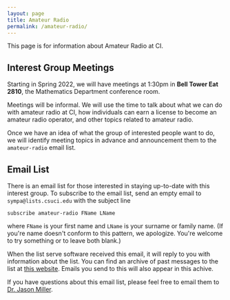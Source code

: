```yaml
---
layout: page
title: Amateur Radio
permalink: /amateur-radio/
---
```


This page is for information about Amateur Radio at CI.

## Interest Group Meetings

Starting in Spring 2022, we will have meetings at 1:30pm in **Bell Tower Eat 2810**, the Mathematics Department conference room.

Meetings will be informal.  We will use the time to talk about what we can do with amateur radio at CI, how individuals can earn a license to become an amateur radio operator, and other topics related to amateur radio.

Once we have an idea of what the group of interested people want to do, we will identify meeting topics in advance and announcement them to the `amateur-radio` email list.

## Email List

There is an email list for those interested in staying up-to-date with this interest group.  To subscribe to the email list, send an empty email to `sympa@lists.csuci.edu` with the subject line

```
subscribe amateur-radio FName LName
```

where `FName` is your first name and `LName` is your surname or family name.  (If you're name doesn't conform to this pattern, we apologize.  You're welcome to try something or to leave both blank.)

When the list serve software received this email, it will reply to you with information about the list.  You can find an archive of past messages to the list at [this website](https://rolodex.csuci.edu/sympa/arc/amateur-radio/).  Emails you send to this will also appear in this achive.

If you have questions about this email list, please feel free to email them to <a href="mailto:jason.miller@csuci.edu?subject=amateur-radio%20email%20list%20question">Dr. Jason Miller</a>.